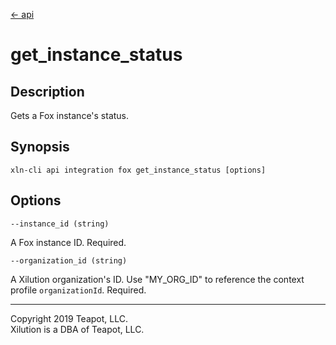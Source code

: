 [<- api](../../../api/index.md)

# get_instance_status

## Description

Gets a Fox instance's status.

## Synopsis

```
xln-cli api integration fox get_instance_status [options]
```

## Options

`--instance_id (string)`

A Fox instance ID. Required.

`--organization_id (string)`

A Xilution organization's ID. Use "MY_ORG_ID" to reference the context profile `organizationId`. Required.

---
Copyright 2019 Teapot, LLC.  
Xilution is a DBA of Teapot, LLC.
